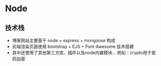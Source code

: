 # Node
## 技术栈
- 博客网站主要基于 node + express + mongoose 构成
- 前端渲染页面使用 bootstrap + EJS + Font-Awesome 技术搭建
- 其中还使用了其他第三方库、插件以及node内置模块...
  例如：crypto用于密码加密
